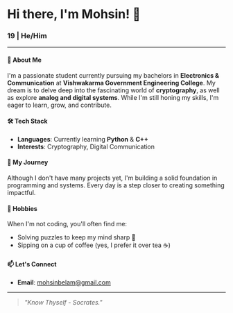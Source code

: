 # Hi there, I'm Mohsin! 👋

### 19 | He/Him

---

#### 🌟 About Me
I'm a passionate student currently pursuing my bachelors in **Electronics & Communication** at **Vishwakarma Government Engineering College**. My dream is to delve deep into the fascinating world of **cryptography**, as well as explore **analog and digital systems**. While I'm still honing my skills, I'm eager to learn, grow, and contribute.

#### 🛠️ Tech Stack
- **Languages**: Currently learning **Python** & **C++**
- **Interests**: Cryptography, Digital Communication

#### 🌱 My Journey
Although I don't have many projects yet, I'm building a solid foundation in programming and systems. Every day is a step closer to creating something impactful.

#### 🎲 Hobbies
When I'm not coding, you'll often find me:
- Solving puzzles to keep my mind sharp 🧩
- Sipping on a cup of coffee (yes, I prefer it over tea ☕)

#### 📫 Let's Connect
- **Email**: [mohsinbelam@gmail.com](mailto:mohsinbelam@gmail.com)

---

> *"Know Thyself - Socrates."* 


